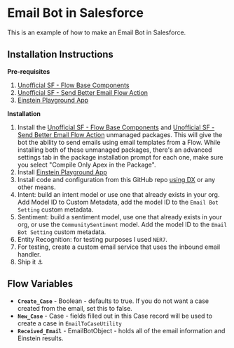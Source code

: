 
# Email Bot in Salesforce

This is an example of how to make an Email Bot in Salesforce.

## Installation Instructions

**Pre-requisites**

 1. [Unofficial SF - Flow Base Components](https://unofficialsf.com/introducing-flowbasecomponents/)    
 2. [Unofficial SF - Send Better Email Flow Action](https://unofficialsf.com/send-better-email-flow-action/)
 3. [Einstein Playground App](https://appexchange.salesforce.com/appxListingDetail?listingId=a0N3A00000Ed1V8UAJ)

**Installation**

 1. Install the [Unofficial SF - Flow Base Components](https://unofficialsf.com/introducing-flowbasecomponents/) and [Unofficial SF - Send Better Email Flow Action](https://unofficialsf.com/send-better-email-flow-action/) unmanaged packages. This will give the bot the ability to send emails using email templates from a Flow. While installing both of these unmanaged packages, there's an advanced settings tab in the package installation prompt for each one, make sure you select "Compile Only Apex in the Package".
 2. Install [Einstein Playground App](https://appexchange.salesforce.com/appxListingDetail?listingId=a0N3A00000Ed1V8UAJ)
 3. Install code and configuration from this GitHub repo [using DX](https://medium.com/@abarnes26/how-to-connect-vscode-to-a-salesforce-org-the-easy-way-11baa8dc351b) or any other means.
 4. Intent: build an intent model or use one that already exists in your org. Add Model ID to Custom Metadata, add the model ID to the `Email Bot Setting` custom metadata.
 5. Sentiment: build a sentiment model, use one that already exists in your org, or use the `CommunitySentiment` model. Add the model ID to the `Email Bot Setting` custom metadata.
 6. Entity Recognition: for testing purposes I used `NER7`.
 7. For testing, create a custom email service that uses the inbound email handler.
 8. Ship it ⚓️

## Flow Variables

 - **`Create_Case`** - Boolean - defaults to true. If you do not want a case created from the email, set this to false.
 - **`New_Case`** - Case - fields filled out in this Case record will be used to create a case in  `EmailToCaseUtility`
 - **`Received_Email`** - EmailBotObject - holds all of the email information and Einstein results.

